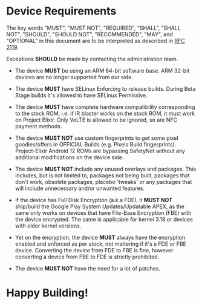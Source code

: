 # Device Requirements

The key words "MUST", "MUST NOT", "REQUIRED", "SHALL", "SHALL NOT", "SHOULD", "SHOULD NOT", "RECOMMENDED",  "MAY", and "OPTIONAL" in this document are to be interpreted as described in [RFC 2119](https://tools.ietf.org/html/rfc2119).

Exceptions **SHOULD** be made by contacting the administration team.

- The device **MUST** be using an ARM 64-bit software base. ARM 32-bit devices are no longer supported from our side.

- The device **MUST** have SELinux Enforcing to release builds. During Beta Stage builds it's allowed to have SELinux Permissive.

- The device **MUST** have complete hardware compatibility corresponding to the stock ROM, i.e. if IR blaster works on the stock ROM, it must work on Project Elixir. Only VoLTE is allowed to be ignored, so are NFC payment methods.

- The device **MUST NOT** use custom fingerprints to get some pixel goodies/offers in OFFICIAL Builds (e.g. Pixels Build fingerprints). Project-Elixir Android 12 ROMs are bypassing SafetyNet without any additional modifications on the device side.

- The device **MUST NOT** include any unused overlays and packages. This includes, but is not limited to, packages not being built, packages that don't work, obsolete packages, placebo 'tweaks' or any packages that will include unnecessary and/or unwanted features.

- If the device has Full Disk Encryption (a.k.a FDE), it **MUST NOT** ship/build the Google Play System Updates/Updatable APEX, as the same only works on devices that have File-Base Encryption (FBE) with the device encrypted. The same is applicable for kernel 3.18 or devices with older kernel versions.

- Yet on the encryption, the device **MUST** always have the encryption enabled and enforced as per stock, not mattering if it's a FDE or FBE device. Converting the device from FDE to FBE is fine, however converting a device from FBE to FDE is strictly prohibited.

- The device **MUST NOT** have the need for a lot of patches.

# Happy Building! 
